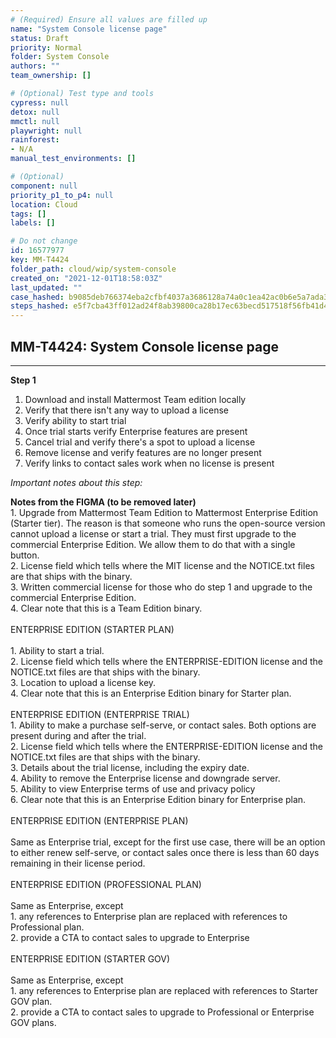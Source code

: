 ```yaml
---
# (Required) Ensure all values are filled up
name: "System Console license page"
status: Draft
priority: Normal
folder: System Console
authors: ""
team_ownership: []

# (Optional) Test type and tools
cypress: null
detox: null
mmctl: null
playwright: null
rainforest: 
- N/A
manual_test_environments: []

# (Optional)
component: null
priority_p1_to_p4: null
location: Cloud
tags: []
labels: []

# Do not change
id: 16577977
key: MM-T4424
folder_path: cloud/wip/system-console
created_on: "2021-12-01T18:58:03Z"
last_updated: ""
case_hashed: b9085deb766374eba2cfbf4037a3686128a74a0c1ea42ac0b6e5a7ada3b6d37dba2f114faeda8f8613d2e117f4c3db65
steps_hashed: e5f7cba43ff012ad24f8ab39800ca28b17ec63becd517518f56fb41d434d758526ab70fecf78d9892d4aa6f6225599c5
---
```


## MM-T4424: System Console license page

---

**Step 1**

1. Download and install Mattermost Team edition locally
2. Verify that there isn't any way to upload a license
3. Verify ability to start trial
4. Once trial starts verify Enterprise features are present
5. Cancel trial and verify there's a spot to upload a license
6. Remove license and verify features are no longer present
7. Verify links to contact sales work when no license is present

_Important notes about this step:_

**Notes from the FIGMA (to be removed later)**\
1\. Upgrade from Mattermost Team Edition to Mattermost Enterprise Edition (Starter tier). The reason is that someone who runs the open-source version cannot upload a license or start a trial. They must first upgrade to the commercial Enterprise Edition. We allow them to do that with a single button.\
2\. License field which tells where the MIT license and the NOTICE.txt files are that ships with the binary.\
3\. Written commercial license for those who do step 1 and upgrade to the commercial Enterprise Edition.\
4\. Clear note that this is a Team Edition binary.\
\
ENTERPRISE EDITION (STARTER PLAN)\
\
1\. Ability to start a trial.\
2\. License field which tells where the ENTERPRISE-EDITION license and the NOTICE.txt files are that ships with the binary.\
3\. Location to upload a license key.\
4\. Clear note that this is an Enterprise Edition binary for Starter plan.\
\
ENTERPRISE EDITION (ENTERPRISE TRIAL)\
1\. Ability to make a purchase self-serve, or contact sales. Both options are present during and after the trial.\
2\. License field which tells where the ENTERPRISE-EDITION license and the NOTICE.txt files are that ships with the binary.\
3\. Details about the trial license, including the expiry date.\
4\. Ability to remove the Enterprise license and downgrade server.\
5\. Ability to view Enterprise terms of use and privacy policy\
6\. Clear note that this is an Enterprise Edition binary for Enterprise plan.\
\
ENTERPRISE EDITION (ENTERPRISE PLAN)\
\
Same as Enterprise trial, except for the first use case, there will be an option to either renew self-serve, or contact sales once there is less than 60 days remaining in their license period.\
\
ENTERPRISE EDITION (PROFESSIONAL PLAN)\
\
Same as Enterprise, except\
1\. any references to Enterprise plan are replaced with references to Professional plan.\
2\. provide a CTA to contact sales to upgrade to Enterprise\
\
ENTERPRISE EDITION (STARTER GOV)\
\
Same as Enterprise, except\
1\. any references to Enterprise plan are replaced with references to Starter GOV plan.\
2\. provide a CTA to contact sales to upgrade to Professional or Enterprise GOV plans.
